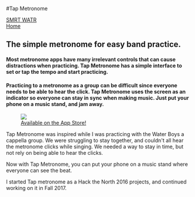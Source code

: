#Tap Metronome

<div class="folio-nav prev smrtwatr">
	<a href="?p=smrtwatr">SMRT WATR</a>
</div>

<div class="folio-nav next home">
	<a href="../">Home</a>
</div>

## The simple metronome for easy band practice.

#### Most metronome apps have many irrelevant controls that can cause distractions when practicing. Tap Metronome has a simple interface to set or tap the tempo and start practicing.

#### Practicing to a metronome as a group can be difficult since everyone needs to be able to hear the click. Tap Metronome uses the screen as an indicator so everyone can stay in sync when making music. Just put your phone on a music stand, and jam away.

<figure class='folio_image' id='img1'>
	<a target='_blank'>
		<img src='../includes/portfolio_images/tap/tap-metronome.png'>
	</a>
<figcaption><a href="">Available on the App Store!</a></figcaption>
</figure>

Tap Metronome was inspired while I was practicing with the Water Boys a cappella group. We were struggling to stay together, and couldn't all hear the metronome clicks while singing. We needed a way to stay in time, but not rely on being able to hear the clicks.

Now with Tap Metronome, you can put your phone on a music stand where everyone can see the beat.

I started Tap metronome as a Hack the North 2016 projects, and continued working on it in Fall 2017. 
